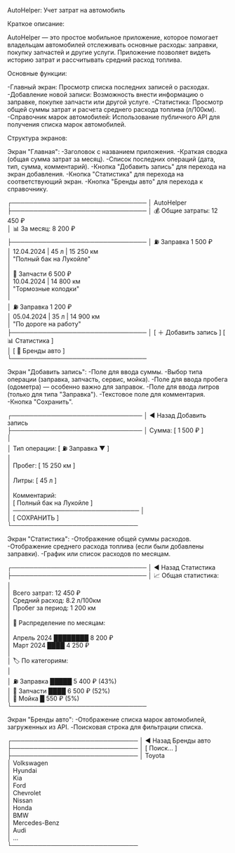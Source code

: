 AutoHelper: Учет затрат на автомобиль

Краткое описание:

AutoHelper — это простое мобильное приложение, которое помогает владельцам автомобилей отслеживать основные расходы: заправки, покупку запчастей и другие услуги. Приложение позволяет видеть историю затрат и рассчитывать средний расход топлива.

Основные функции:

-Главный экран: Просмотр списка последних записей о расходах.
-Добавление новой записи: Возможность внести информацию о заправке, покупке запчасти или другой услуге.
-Статистика: Просмотр общей суммы затрат и расчета среднего расхода топлива (л/100км).
-Справочник марок автомобилей: Использование публичного API для получения списка марок автомобилей.

Структура экранов:

Экран "Главная":
	-Заголовок с названием приложения.
	-Краткая сводка (общая сумма затрат за месяц).
	-Список последних операций (дата, тип, сумма, комментарий).
	-Кнопка "Добавить запись" для перехода на экран добавления.
	-Кнопка "Статистика" для перехода на соответствующий экран.
	-Кнопка "Бренды авто" для перехода к справочнику.

┌───────────────────────────────
│             AutoHelper                 
├───────────────────────────────
│ 💰 Общие затраты: 12 450 ₽            
│ 📊 За месяц: 8 200 ₽                  
├───────────────────────────────
│ ⛽ Заправка             1 500 ₽        
│   12.04.2024 | 45 л | 15 250 км       
│   "Полный бак на Лукойле"             
│                                        
│ 🔧 Запчасти            6 500 ₽        
│   10.04.2024 | 14 800 км              
│   "Тормозные колодки"                 
│                                        
│ ⛽ Заправка             1 200 ₽        
│   05.04.2024 | 35 л | 14 900 км       
│   "По дороге на работу"               
├───────────────────────────────
│ [ ＋ Добавить запись ]  [ 📊 Статистика ]	    
│ [ 🚗 Бренды авто ]                     		
└───────────────────────────────

Экран "Добавить запись":
	-Поле для ввода суммы.
	-Выбор типа операции (заправка, запчасть, сервис, мойка).
	-Поле для ввода пробега (одометра) — особенно важно для заправок.
	-Поле для ввода литров (только для типа "Заправка").
	-Текстовое поле для комментария.
	-Кнопка "Сохранить".

┌──────────────────────────────
│ ◄ Назад       Добавить запись         
├──────────────────────────────
│ Сумма: [ 1 500 ₽ ]                    
│                                        
│ Тип операции: [ ⛽ Заправка ▼ ]        
│                                        
│ Пробег: [ 15 250 км ]                 
│                                        
│ Литры: [ 45 л ]                        
│                                        
│ Комментарий:                           
│ [ Полный бак на Лукойле ]              
│ ─────────────────────────────
│                                        
│           [ СОХРАНИТЬ ]                
└─────────────────────────────

Экран "Статистика":
	-Отображение общей суммы расходов.
	-Отображение среднего расхода топлива (если были добавлены заправки).
	-График или список расходов по месяцам.

┌───────────────────────────────
│ ◄ Назад          Статистика            
├───────────────────────────────
│ 📈 Общая статистика:                  
│                                        
│ Всего затрат:     12 450 ₽            
│ Средний расход:   8.2 л/100км         
│ Пробег за период: 1 200 км            
│                                        
│ 📅 Распределение по месяцам:         
│                                        
│ Апрель 2024     ████████ 8 200 ₽      
│ Март 2024       ████ 4 250 ₽          
│                                        
│ 🏷️ По категориям:                    
│                                        
│ ⛽ Заправка      █████ 5 400 ₽ (43%)   
│ 🔧 Запчасти     ████ 6 500 ₽ (52%)   
│ 🧼 Мойка        █ 550 ₽ (5%)          
└───────────────────────────────

Экран "Бренды авто":
	-Отображение списка марок автомобилей, загруженных из API.
	-Поисковая строка для фильтрации списка.

┌─────────────────────────────
│ ◄ Назад        Бренды авто             
├─────────────────────────────
│ [ Поиск... ]                          
├─────────────────────────────
│ Toyota                                
│ Volkswagen                            
│ Hyundai                               
│ Kia                                   
│ Ford                                  
│ Chevrolet                             
│ Nissan                                
│ Honda                                 
│ BMW                                   
│ Mercedes-Benz                        
│ Audi                                  
│ ...                                   
└─────────────────────────────